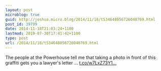 ```yaml
---
layout: post
microblog: true
guid: http://joshua.micro.blog/2014/11/18/t534648056726048769.html
post_id: 39799
date: 2014-11-18T21:03:24+1100
lastmod: 2019-07-30T17:41:42+1100
type: post
url: /2014/11/18/t534648056726048769.html
---
```

The people at the Powerhouse tell me that taking a photo in front of this graffiti gets you a lawyer's letter ... [t.co/w7LxZ73Y1...](http://t.co/w7LxZ73Y1B)
